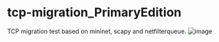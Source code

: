 # tcp-migration_PrimaryEdition
TCP migration test based on mininet, scapy and netfilterqueue.
![image](https://user-images.githubusercontent.com/105418310/175755059-3d50df86-a6cc-46cf-b0fc-0ca8e8ea2ef5.png)
